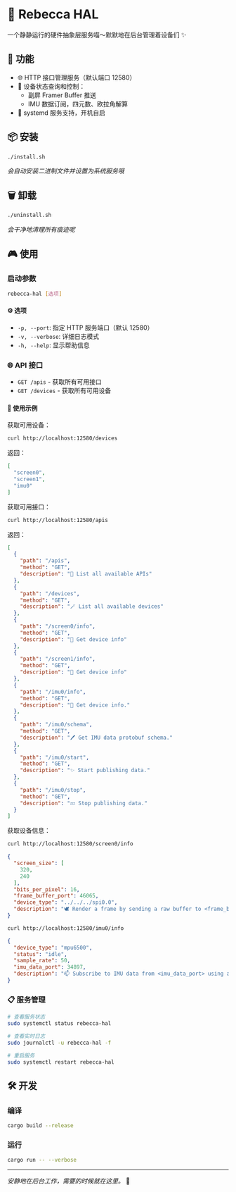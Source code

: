 # 🔮 Rebecca HAL

一个静静运行的硬件抽象层服务喵～默默地在后台管理着设备们 ✨

## 🎯 功能

- 🌐 HTTP 接口管理服务（默认端口 12580）
- 🔧 设备状态查询和控制：
  - 副屏 Framer Buffer 推送
  - IMU 数据订阅，四元数、欧拉角解算
- 🚀 systemd 服务支持，开机自启

## 📦 安装

```bash
./install.sh
```

*会自动安装二进制文件并设置为系统服务哦*

## 🗑️ 卸载

```bash
./uninstall.sh
```

*会干净地清理所有痕迹呢*

## 🎮 使用

### 启动参数
```bash
rebecca-hal [选项]
```

#### ⚙️ 选项
- `-p, --port`: 指定 HTTP 服务端口（默认 12580）
- `-v, --verbose`: 详细日志模式
- `-h, --help`: 显示帮助信息

### 🌐 API 接口

- `GET /apis` - 获取所有可用接口
- `GET /devices` - 获取所有可用设备

#### 🎯 使用示例

获取可用设备：
```bash
curl http://localhost:12580/devices
```

返回：
```json
[
  "screen0",
  "screen1",
  "imu0"
]
```

获取可用接口：
```bash
curl http://localhost:12580/apis
```

返回：
```json
[
  {
    "path": "/apis",
    "method": "GET",
    "description": "🔮 List all available APIs"
  },
  {
    "path": "/devices",
    "method": "GET",
    "description": "🪄 List all available devices"
  },
  {
    "path": "/screen0/info",
    "method": "GET",
    "description": "📜 Get device info"
  },
  {
    "path": "/screen1/info",
    "method": "GET",
    "description": "📜 Get device info"
  },
  {
    "path": "/imu0/info",
    "method": "GET",
    "description": "📜 Get device info."
  },
  {
    "path": "/imu0/schema",
    "method": "GET",
    "description": "🖊️ Get IMU data protobuf schema."
  },
  {
    "path": "/imu0/start",
    "method": "GET",
    "description": "✨ Start publishing data."
  },
  {
    "path": "/imu0/stop",
    "method": "GET",
    "description": "💤 Stop publishing data."
  }
]
```

获取设备信息：
```bash
curl http://localhost:12580/screen0/info
```

```json
{
  "screen_size": [
    320,
    240
  ],
  "bits_per_pixel": 16,
  "frame_buffer_port": 46065,
  "device_type": "../../../spi0.0",
  "description": "🕊️ Render a frame by sending a raw buffer to <frame_buffer_port> using a ZMQ REP socket."
}
```

```bash
curl http://localhost:12580/imu0/info
```

```json
{
  "device_type": "mpu6500",
  "status": "idle",
  "sample_rate": 50,
  "imu_data_port": 34897,
  "description": "📫 Subscribe to IMU data from <imu_data_port> using a ZMQ SUB socket. The data is published in Protobuf format, and its schema is available at /imu0/schema."
}
```

### 📋 服务管理

```bash
# 查看服务状态
sudo systemctl status rebecca-hal

# 查看实时日志
sudo journalctl -u rebecca-hal -f

# 重启服务
sudo systemctl restart rebecca-hal
```

## 🛠️ 开发

### 编译
```bash
cargo build --release
```

### 运行
```bash
cargo run -- --verbose
```

---

*安静地在后台工作，需要的时候就在这里。* 🐾
